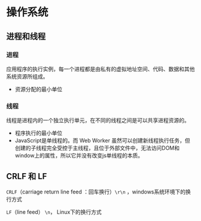 # 操作系统

## 进程和线程

### 进程

应用程序的执行实例，每一个进程都是由私有的虚拟地址空间、代码、数据和其他系统资源所组成。

- 资源分配的最小单位

### 线程

线程是进程内的一个独立执行单元，在不同的线程之间是可以共享进程资源的。

- 程序执行的最小单位
- JavaScript是单线程的。而 Web Worker 虽然可以创建新线程执行任务，但创建的子线程完全受控于主线程，且位于外部文件中，无法访问DOM和window上的属性，所以它并没有改变js单线程的本质。

## CRLF 和 LF

`CRLF`（carriage return line feed ：回车换行）`\r\n` ，windows系统环境下的换行方式

`LF`（line feed） `\n`， Linux下的换行方式